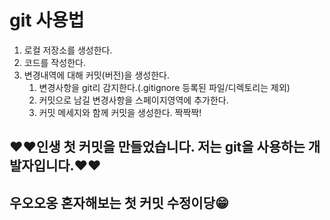 # git 사용법
1. 로컬 저장소를 생성한다.
2. 코드를 작성한다.
3. 변경내역에 대해 커밋(버전)을 생성한다.
    1. 변경사항을 git리 감지한다.(.gitignore 등록된 파일/디렉토리는 제외)
    2. 커밋으로 남길 변경사항을 스페이지영역에 추가한다.
    3. 커밋 메세지와 함께 커밋을 생성한다. 짝짝짝!



## ❤️❤️인생 첫 커밋을 만들었습니다. 저는 git을 사용하는 개발자입니다.❤️❤️

## 우오오옹 혼자해보는 첫 커밋 수정이당😁

